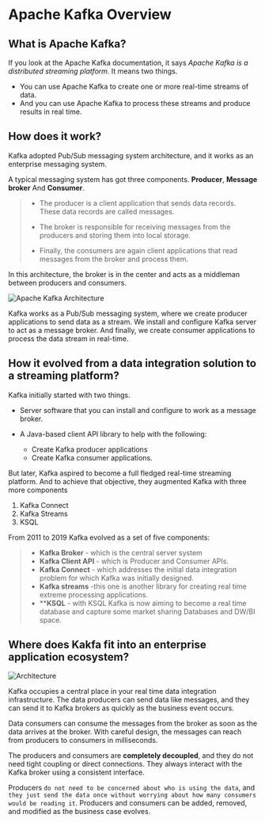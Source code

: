 # Apache Kafka Overview 
## What is Apache Kafka?

If you look at the Apache Kafka documentation, it says *Apache Kafka is a distributed streaming platform*. It means two things.
- You can use Apache Kafka to create one or more real-time streams of data. 
- And you can use Apache Kafka to process these streams and produce results in real time.

## How does it work?

Kafka adopted Pub/Sub messaging system architecture, and it works as an enterprise messaging system.

A typical messaging system has got three components. **Producer**, **Message broker** And **Consumer**.

>- The producer is a client application that sends data records. These data records are called messages.
>
>- The broker is responsible for receiving messages from the producers and storing them into local storage.
>
>- Finally, the consumers are again client applications that read messages from the broker and process them.

In this architecture, the broker is in the center and acts as a middleman between producers and consumers.

![Apache Kafka Architecture](https://www.cloudkarafka.com/img/blog/kafka-broker-beginner.png)

Kafka works as a Pub/Sub messaging system, where we create producer applications to send data as a stream. We install and configure Kafka server to act as a message broker. And finally, we create consumer applications to process the data stream in real-time.

## How it evolved from a data integration solution to a streaming platform?

Kafka initially started with two things. 

- Server software that you can install and configure to work as a message broker. 

- A Java-based client API library to help with the following:
    - Create Kafka producer applications 
    - Create Kafka consumer applications. 
    
But later, Kafka aspired to become a full fledged real-time streaming platform. And to achieve that objective, they augmented Kafka with three more components

1. Kafka Connect
2. Kafka Streams
3. KSQL

From 2011 to 2019 Kafka evolved as a set of five components:

>- **Kafka Broker** - which is the central server system
>- **Kafka Client API** - which is Producer and Consumer APIs. 
>- **Kafka Connect** - which addresses the initial data integration problem for which Kafka was initially designed.
>- **Kafka streams** -this one is another library for creating real time extreme processing applications.
>- ****KSQL** - with KSQL Kafka is now aiming to become a real time database and capture some market sharing Databases and DW/BI space.

## Where does Kakfa fit into an enterprise application ecosystem?

![Architecture](https://docs.confluent.io/5.5.1/_images/kafka-apis.png)

Kafka occupies a central place in your real time data integration infrastructure. The data producers can send data like messages, and they can send it to Kafka brokers as quickly as the business event occurs.

Data consumers can consume the messages from the broker as soon as the data arrives at the broker. With careful design, the messages can reach from producers to consumers in milliseconds.

The producers and consumers are **completely decoupled**, and they do not need tight coupling or direct connections. They always interact with the Kafka broker using a consistent interface.

Producers `do not need to be concerned about who is using the data`, and `they just send the data once without worrying about how many consumers would be reading it`. Producers and consumers can be added, removed, and modified as the business case evolves.